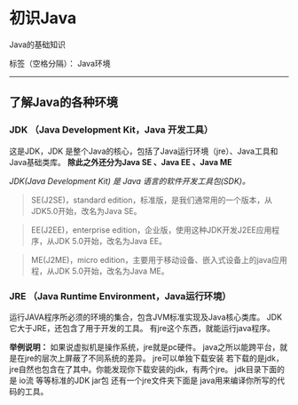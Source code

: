 # 初识Java
Java的基础知识


标签（空格分隔）： Java环境

----------


## 了解Java的各种环境

### JDK （Java Development Kit，Java 开发工具）

   这是JDK，JDK 是整个Java的核心，包括了Java运行环境（jre）、Java工具和Java基础类库。
   **除此之外还分为Java SE 、Java EE 、Java ME**
   
*JDK(Java Development Kit) 是 Java 语言的软件开发工具包(SDK)。*

> SE(J2SE)，standard edition，标准版，是我们通常用的一个版本，从JDK5.0开始，改名为Java SE。
        
> EE(J2EE)，enterprise edition，企业版，使用这种JDK开发J2EE应用程序，从JDK 5.0开始，改名为Java EE。 
         
> ME(J2ME)，micro edition，主要用于移动设备、嵌入式设备上的java应用程，从JDK 5.0开始，改名为Java ME。

   
### JRE （Java Runtime Environment，Java运行环境）

   运行JAVA程序所必须的环境的集合，包含JVM标准实现及Java核心类库。
JDK 它大于JRE，还包含了用于开发的工具。
有jre这个东西，就能运行java程序。

**举例说明：**
如果说虚拟机是操作系统，jre就是pc硬件。
java之所以能跨平台，就是在jre的层次上屏蔽了不同系统的差异。
jre可以单独下载安装
若下载的是jdk，jre自然也包含在了其中。你能发现你下载安装的jdk，有两个jre。
jdk目录下面的是 io流 等等标准的JDK jar包
还有一个jre文件夹下面是 java用来编译你所写的代码的工具。
  
  
  
